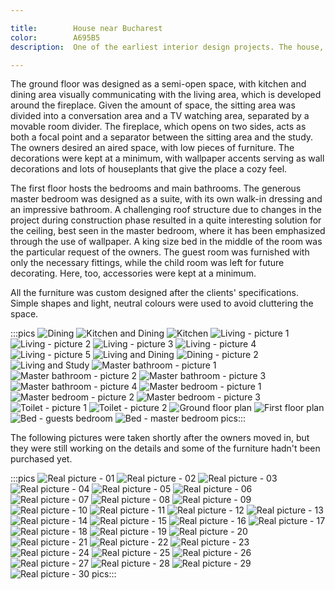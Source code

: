 ```yaml
---

title:        House near Bucharest
color:        A695B5
description:  One of the earliest interior design projects. The house, located in the residential complex "Green Paradise" in Corbeanca near Bucharest, was in the shell stage when we took over the project.

---
```

The ground floor was designed as a semi-open space, with kitchen and dining area visually communicating with the living area, which is developed around the fireplace. Given the amount of space, the sitting area was divided into a conversation area and a TV watching area, separated by a movable room divider. The fireplace, which opens on two sides, acts as both a focal point and a separator between the sitting area and the study. The owners desired an aired space, with low pieces of furniture. The decorations were kept at a minimum, with wallpaper accents serving as wall decorations and lots of houseplants that give the place a cozy feel.

The first floor hosts the bedrooms and main bathrooms. The generous master bedroom was designed as a suite, with its own walk-in dressing and an impressive bathroom. A challenging roof structure due to changes in the project during construction phase resulted in a quite interesting solution for the ceiling, best seen in the master bedroom, where it has been emphasized through the use of wallpaper. A king size bed in the middle of the room was the particular request of the owners. The guest room was furnished with only the necessary fittings, while the child room was left for future decorating. Here, too, accessories were kept at a minimum.

All the furniture was custom designed after the clients' specifications. Simple shapes and light, neutral colours were used to avoid cluttering the space.

:::pics
![Dining](jpg)
![Kitchen and Dining](jpg)
![Kitchen](jpg)
![Living - picture 1](jpg)
![Living - picture 2](jpg)
![Living - picture 3](jpg)
![Living - picture 4](jpg)
![Living - picture 5](jpg)
![Living and Dining](jpg)
![Dining - picture 2](jpg)
![Living and Study](jpg)
![Master bathroom - picture 1](jpg)
![Master bathroom - picture 2](jpg)
![Master bathroom - picture 3](jpg)
![Master bathroom - picture 4](jpg)
![Master bedroom - picture 1](jpg)
![Master bedroom - picture 2](jpg)
![Master bedroom - picture 3](jpg)
![Toilet - picture 1](jpg)
![Toilet - picture 2](jpg)
![Ground floor plan](jpg)
![First floor plan](jpg)
![Bed - guests bedroom](jpg)
![Bed - master bedroom](jpg)
pics:::

The following pictures were taken shortly after the owners moved in, but they were still working on the details and some of the furniture hadn't been purchased yet.

:::pics
![Real picture - 01](jpg)
![Real picture - 02](jpg)
![Real picture - 03](jpg)
![Real picture - 04](jpg)
![Real picture - 05](jpg)
![Real picture - 06](jpg)
![Real picture - 07](jpg)
![Real picture - 08](jpg)
![Real picture - 09](jpg)
![Real picture - 10](jpg)
![Real picture - 11](jpg)
![Real picture - 12](jpg)
![Real picture - 13](jpg)
![Real picture - 14](jpg)
![Real picture - 15](jpg)
![Real picture - 16](jpg)
![Real picture - 17](jpg)
![Real picture - 18](jpg)
![Real picture - 19](jpg)
![Real picture - 20](jpg)
![Real picture - 21](jpg)
![Real picture - 22](jpg)
![Real picture - 23](jpg)
![Real picture - 24](jpg)
![Real picture - 25](jpg)
![Real picture - 26](jpg)
![Real picture - 27](jpg)
![Real picture - 28](jpg)
![Real picture - 29](jpg)
![Real picture - 30](jpg)
pics:::
